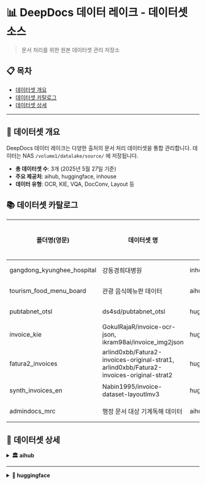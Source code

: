 # 📊 DeepDocs 데이터 레이크 - 데이터셋 소스

> 문서 처리를 위한 원본 데이터셋 관리 저장소

## 📋 목차

- [데이터셋 개요](#overview)
- [데이터셋 카탈로그](#dataset-catalog)
- [데이터셋 상세](#datasets)

---


## 📑 데이터셋 개요

DeepDocs 데이터 레이크는 다양한 출처의 문서 처리 데이터셋을 통합 관리합니다.
데이터는 NAS  `/volume1/datalake/source/` 에 저장됩니다.

- **총 데이터셋 수**: 3개 (2025년 5월 27일 기준)
- **주요 제공처**: aihub, huggingface, inhouse
- **데이터 유형**: OCR, KIE, VQA, DocConv, Layout 등

## 📚 데이터셋 카탈로그

| 폴더명(영문)| 데이터셋 명| 제공처| 유형| 샘플 수| 상세정보|
|------------|-----------|-------|----|--------|--------|
| gangdong_kyunghee_hospital | 강동경희대병원 | inhouse | OCR/KIE | 3,672  | [상세](#gangdong_kyunghee_hospital) |
| tourism_food_menu_board | 관광 음식메뉴판 데이터 | aihub | OCR/KIE | 90,085 | [상세](#tourism_food_menu_board)  |
| pubtabnet_otsl | ds4sd/pubtabnet_otsl | huggingface | DocConv | 394,944 | [상세](#pubtabnet_otsl)  |
| invoice_kie | GokulRajaR/invoice-ocr-json, ikram98ai/invoice_img2json | huggingface | KIE | 5,189 | [상세](#invoice_kie)  |
| fatura2_invoices | arlind0xbb/Fatura2-invoices-original-strat1, arlind0xbb/Fatura2-invoices-original-strat2 | huggingface | KIE | 1,250 | [상세](#fatura2_invoices)  |
| synth_invoices_en | Nabin1995/invoice-dataset-layoutlmv3 | huggingface | Layout | 10,000 | [상세](#synth_invoices_en)  |
| admindocs_mrc | 행정 문서 대상 기계독해 데이터 | aihub | DocConv | 50,073 | [상세](#admindocs_mrc)  |
## 📂 데이터셋 상세

<details>
<summary><b>🏛️ aihub</b></summary>

<details>
<summary id="tourism_food_menu_board"><b>tourism_food_menu_board</b></summary>

- **데이터셋명(한글)**: 관광 음식메뉴판 데이터
- **경로**: source/provider=aihub/tourism_food_menu_board
- **수집일**: 2025-05-23
- **샘플 수**: 90,085
- **주요 폴더/파일**:
- **라벨 포맷/주요 필드**: JSON (bbox, text)
- **비고**: 
  - 2025-05-23 1차 수집
</details>

<details>
<summary id="admindocs_mrc"><b>admindocs_mrc</b></summary>

- **데이터셋명(한글)**: 행정 문서 대상 기계독해 데이터
- **경로**: source/provider=aihub/admindocs_mrc
- **수집일**: 2025-05-29
- **샘플 수**: 50,073
- **주요 폴더/파일**:
- **라벨 포맷/주요 필드**: html
- **비고**: 
  - 2025-05-29 1차 수집
</details>

</details>

--- 

<details>
<summary><b>🤗 huggingface</b></summary>

<details>
<summary id="pubtabnet_otsl"><b>pubtabnet_otsl</b></summary>

- **데이터셋명**: ds4sd/PubTabNet_OTSL
- **경로**: source/provider=huggingface/pubtabnet_otsl
- **수집일**: 2025-05-23
- **샘플 수**: 394,944
- **주요 폴더/파일**:
- **라벨 포맷/주요 필드**: otsl, html, cell
- **비고**: 
  - 2025-05-23 1차 수집
</details>

<details>
<summary id="invoice_kie"><b>invoice_kie</b></summary>

- **데이터셋명**: GokulRajaR/invoice-ocr-json, ikram98ai/invoice_img2json
- **경로**: source/provider=huggingface/invoice_kie
- **수집일**: 2025-05-27
- **샘플 수**: 5,189
- **주요 폴더/파일**:
- **라벨 포맷/주요 필드**: kie
- **비고**: 
  - 2025-05-27 1차 수집
</details>
<details>
<summary id="fatura2_invoices"><b>fatura2_invoices</b></summary>

- **데이터셋명**: arlind0xbb/Fatura2-invoices-original-strat1, arlind0xbb/Fatura2-invoices-original-strat2
- **경로**: source/provider=huggingface/fatura2_invoices
- **수집일**: 2025-05-27
- **샘플 수**: 1,250
- **주요 폴더/파일**:
- **라벨 포맷/주요 필드**: kie
- **비고**: 
  - 2025-05-27 1차 수집, 중복 제거
</details>
<details>
<summary id="synth_invoices_en"><b>synth_invoices_en</b></summary>

- **데이터셋명**: Nabin1995/invoice-dataset-layoutlmv3
- **경로**: source/provider=huggingface/synth_invoices_en
- **수집일**: 2025-05-27
- **샘플 수**: 10,000
- **주요 폴더/파일**:
- **라벨 포맷/주요 필드**: layout
- **비고**: 
  - 2025-05-27 1차 수집
</details>


<details>
<summary id="funsd_plus"><b>funsd_plus</b></summary>

- **데이터셋명**: funsd_plus  
- **경로**: source/provider=huggingface/funsd_plus  
- **수집일**: 2025-05-28  
- **샘플 수**: 1,139  
- **주요 폴더/파일**:
- **라벨 포맷/주요 필드**: JSON (bbox, text, class 등 KIE 라벨)  
- **비고**:  
  - 2025-05-28 1차 수집  
  - 원래는 VQA 용(question-answer 쌍 기반) 구조였으나 KIE 태스크로 변환  
  - OCR 기반 KIE 데이터셋으로 사용됨  
  - FUNSD를 확장한 구조적 key-value 태깅 포함  
</details>

---

<details>
<summary><b>🏥 inhouse</b></summary>

<details>
<summary id="gangdong_kyunghee_hospital"><b>gangdong_kyunghee_hospital</b></summary>

- **데이터셋명(한글)**: 강동경희대병원 진료/처방 OCR
- **경로**: source/provider=inhouse/gangdong_kyunghee_hospital
- **수집일**: 2024-08-13
- **샘플 수**: 159,153
- **주요 폴더/파일**:
  ```
  data/
  ├─ examinations/ (images/, labels/, metadata.jsonl)
  └─ prescriptions/ (images/, labels/, metadata.jsonl)
  ```
- **라벨 포맷/주요 필드**: JSON (bbox, text, class, line_num, date)
- **비고**: 
  - 2024-08-13 1차 수집 (ocr)
  - 2025-05-26 metadata.jsonl 추가 (kie)
</details>

</details>
<details>
<summary><b>📄 opensource</b></summary>

<details>
<summary id="real_kie"><b>real-kie</b></summary>

- **데이터셋명**: real-kie  
- **경로**: source/provider=opensource/real-kie  
- **수집일**: 2025-05-28  
- **샘플 수**: 23,187  
- **주요 폴더/파일**:
  ```
  charities           : 8,370
  fcc_invoices        : 1,812
  nda                 : 2,574
  resource_contracts  : 33,868
  s1                  : 86,371
  s1_pages            : 13,079
  s1_trimmed          : 0
  s1_truncated        : 13,079
  ```
- **라벨 포맷/주요 필드**: JSON (label[text, start, end], ocr[token, bbox])  
- **비고**:  
  - 2025-05-28 1차 수집 완료  
  - 도메인 단위(폴더별)로 문서 유형이 나뉘어 있음  
  - 각 폴더별 `train.csv`, `val.csv`, `test.csv` 형태로 OCR + KIE 라벨 존재  
  - OCR 결과는 `ocr/*.json.gz`로 존재하며, `image_files` 열로 이미지 경로와 연결  
  - 원본 PDF는 s1_pages, s1_trimmed 등 별도 폴더에 포함됨
</details>

</details>
---